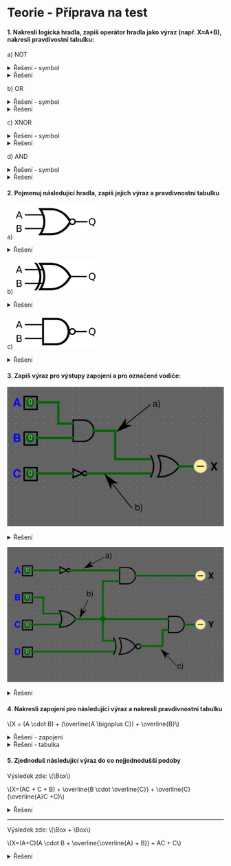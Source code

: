 # Teorie - Příprava na test

#### 1. **Nakresli logická hradla**, zapiš **operátor hradla jako výraz** (např. X=A+B), nakresli **pravdivostní tabulku**:

a) NOT
<details>
  <summary>Řešení - symbol</summary>
  <img src="https://github.com/jaywor1/aps/blob/main/obrazky/1920px-NOT_ANSI_Labelled.svg.png?raw=true" width=192px>
</details>
<details>
  <summary>Řešení</summary>

\\(X = \overline{A}\\)

|A|X|
|:-:|:-:|
|0|1|
|1|0|

</details>

b) OR
<details>
  <summary>Řešení - symbol</summary>
  
<img src="https://github.com/jaywor1/aps/blob/main/obrazky/OR_ANSI_Labelled.svg.png?raw=true" width="192px"/>
</details>
<details>
  <summary>Řešení</summary>

\\(X = A + B\\)

|A|B|X|
|:-:|:-:|:-:|
|0|0|0|
|0|1|1|
|1|0|1|
|1|1|1|

</details>

c) XNOR
<details>
  <summary>Řešení - symbol</summary>
<img src="https://github.com/jaywor1/aps/blob/main/obrazky/1920px-XNOR_ANSI_Labelled.svg.png?raw=true" width="192px"/>
</details>
<details>
  <summary>Řešení</summary>

\\(X = \overline{(A \bigoplus B)}\\)

|A|B|X|
|:-:|:-:|:-:|
|0|0|1|
|0|1|0|
|1|0|0|
|1|1|1|

</details>

d) AND
<details>
  <summary>Řešení - symbol</summary>
<img src="https://github.com/jaywor1/aps/blob/main/obrazky/AND_ANSI_Labelled.svg.png?raw=true" width="192px"/>
</details>
<details>
  <summary>Řešení</summary>
  
\\(X = A \cdot B\\)

|A|B|X|
|:-:|:-:|:-:|
|0|0|0|
|0|1|0|
|1|0|0|
|1|1|1|

</details>

#### 2. Pojmenuj následující hradla, zapiš jejich **výraz** a **pravdivnostní tabulku**

a) <img src="https://github.com/jaywor1/aps/blob/main/obrazky/1920px-NOR_ANSI_Labelled.svg.png?raw=true" width="192px"/>

<details>
  <summary>Řešení</summary>

NOR

\\(X = \overline{(A + B)}\\)

|A|B|X|
|:-:|:-:|:-:|
|0|0|1|
|0|1|0|
|1|0|0|
|1|1|0|

</details>

b) <img src="https://github.com/jaywor1/aps/blob/main/obrazky/1920px-XOR_ANSI_Labelled.svg.png?raw=true" width="192px"/>

<details>
  <summary>Řešení</summary>

XOR

\\(X = A \bigoplus B\\)

|A|B|X|
|:-:|:-:|:-:|
|0|0|0|
|0|1|1|
|1|0|1|
|1|1|0|

</details>

c) <img src="https://github.com/jaywor1/aps/blob/main/obrazky/1920px-NAND_ANSI_Labelled.svg.png?raw=true" width="192px"/>

<details>
  <summary>Řešení</summary>

NAND

\\(X = \overline{(A \cdot B)}\\)

|A|B|Q|
|:-:|:-:|:-:|
|0|0|1|
|0|1|1|
|1|0|1|
|1|1|0|

</details>

#### 3. Zapiš výraz pro výstupy zapojení a pro označené vodiče:

![](https://github.com/jaywor1/aps/blob/main/obrazky/teorie-cviko-1.png?raw=true)

<details>
  <summary>Řešení</summary>

a) \\(A+B\\)

b) \\(\overline{C}\\)

\\(X = (A+B) \bigoplus \overline{C}\\)

</details>

![](https://github.com/jaywor1/aps/blob/main/obrazky/teorie-cviko-2.png?raw=true)

<details>
  <summary>Řešení</summary>

a) \\(\overline{A}\\)

b) \\(B+C\\)

c) \\(\overline{(B+C) \bigoplus D}\\)

\\(X = \overline{A} \cdot (B+C)\\)

\\(Y = (B+C) \cdot \overline{(B+C) \bigoplus D}\\)

</details>


#### 4. Nakresli zapojení pro následující výraz a nakresli pravdivnostní tabulku

\\(X = (A \cdot B) + (\overline{A \bigoplus C}) + \overline{B}\\)

<details>
  <summary>Řešení - zapojení</summary>
<img src="https://github.com/jaywor1/aps/blob/main/obrazky/teorie-cviko-3.png?raw=true">

</details>
<details>
  <summary>Řešení - tabulka</summary>

Taktéž v zapojení můžeme použít jeden OR, který příjmá 3 vstupy místo dvou (jelikož sčítání je asociativní a komutativní).

Vytváření tabulky si ulehčíme spočítáním sloupců pro námi zvolené podvýrazy (\\(A \cdot B\\), \\(\overline{A \bigoplus C}\\), \\(\overline{B}\\)) jejich hodnoty použijeme v dalších výpočtech, abychom se vyhnuli chybám při počítání komplikovaných výrazu z hlavy. Pokud víme na první pohled hodnoty některých řádků výsledku, můžeme je vyplnit hned do výsledku a v pomocných sloupcích je přeskočit. Nutné sloupce jsou pouze vstupy (\\(A\\),\\(B\\),\\(C\\)) a výstupy (\\(X\\)).

|\\(A\\)|\\(B\\)|\\(C\\)|\\(A \cdot B\\)|\\(\overline{A \bigoplus C} \\)| \\(\overline{B}\\) | \\(X\\) |
|:-:|:-:|:-:|:-:|:-:|:-:|:-:|
| 0 | 0 | 0 | 0 | 1 | 1 | 1 |
| 0 | 0 | 1 | 0 | 0 | 1 | 1 |
| 0 | 1 | 0 | 0 | 1 | 0 | 1 |
| 0 | 1 | 1 | 0 | 0 | 0 | 0 |
| 1 | 0 | 0 | 0 | 0 | 1 | 1 |
| 1 | 0 | 1 | 0 | 1 | 1 | 1 |
| 1 | 1 | 0 | 1 | 0 | 0 | 1 |
| 1 | 1 | 1 | 1 | 1 | 0 | 1 |

</details>

#### 5. Zjednoduš následující výraz do co nejjednodušší podoby

Výsledek zde: \\(\Box\\)

\\(X=(AC + C + B) + \overline{B \cdot \overline{C}} + \overline{C}(\overline{A}C +C)\\)

</details>
<details>
  <summary>Řešení</summary>

\\(X = (C(A+1)+B)+\overline{B}+C+\overline{C}(C(\overline{A}+1))\\)

\\(X = (AC+B)+\overline{B} + C + \overline{C} \cdot (\overline{A}C)\\)

\\(X = AC + B + \overline{B} + C + 0\\)

\\(X = AC + 1 + C\\)

\\(X = 1\\)

</details>

---

Výsledek zde: \\(\Box + \Box\\)

\\(X=(A+C)(A \cdot B + \overline{\overline{A} + B}) + AC + C\\)

<details>
  <summary>Řešení</summary>

\\(X = (A+C)(A \cdot B + A \cdot \overline{B}) + C\\)

\\(X = (A+C)(A \cdot (B+\overline{B})) + C\\)

\\(X = ((A+C) \cdot A) + C\\)

\\(X = A \cdot A + A \cdot C + C\\)

\\(X = A +C\\)

</details>

